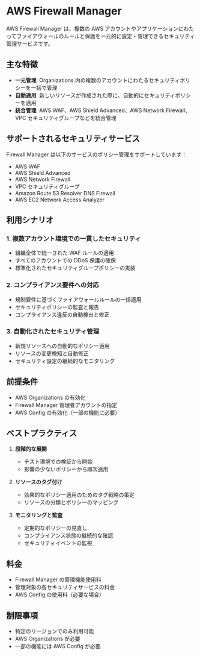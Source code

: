 # AWS Firewall Manager

AWS Firewall Manager は、複数の AWS アカウントやアプリケーションにわたってファイアウォールのルールと保護を一元的に設定・管理できるセキュリティ管理サービスです。

## 主な特徴

- **一元管理**: Organizations 内の複数のアカウントにわたるセキュリティポリシーを一括で管理
- **自動適用**: 新しいリソースが作成された際に、自動的にセキュリティポリシーを適用
- **統合管理**: AWS WAF、AWS Shield Advanced、AWS Network Firewall、VPC セキュリティグループなどを統合管理

## サポートされるセキュリティサービス

Firewall Manager は以下のサービスのポリシー管理をサポートしています：

- AWS WAF
- AWS Shield Advanced
- AWS Network Firewall
- VPC セキュリティグループ
- Amazon Route 53 Resolver DNS Firewall
- AWS EC2 Network Access Analyzer

## 利用シナリオ

### 1. 複数アカウント環境での一貫したセキュリティ

- 組織全体で統一された WAF ルールの適用
- すべてのアカウントでの DDoS 保護の確保
- 標準化されたセキュリティグループポリシーの実装

### 2. コンプライアンス要件への対応

- 規制要件に基づくファイアウォールルールの一括適用
- セキュリティポリシーの監査と報告
- コンプライアンス違反の自動検出と修正

### 3. 自動化されたセキュリティ管理

- 新規リソースへの自動的なポリシー適用
- リソースの変更検知と自動修正
- セキュリティ設定の継続的なモニタリング

## 前提条件

- AWS Organizations の有効化
- Firewall Manager 管理者アカウントの指定
- AWS Config の有効化（一部の機能に必要）

## ベストプラクティス

1. **段階的な展開**

   - テスト環境での検証から開始
   - 影響の少ないポリシーから順次適用

2. **リソースのタグ付け**

   - 効果的なポリシー適用のためのタグ戦略の策定
   - リソースの分類とポリシーのマッピング

3. **モニタリングと監査**
   - 定期的なポリシーの見直し
   - コンプライアンス状態の継続的な確認
   - セキュリティイベントの監視

## 料金

- Firewall Manager の管理機能使用料
- 管理対象の各セキュリティサービスの料金
- AWS Config の使用料（必要な場合）

## 制限事項

- 特定のリージョンでのみ利用可能
- AWS Organizations が必要
- 一部の機能には AWS Config が必要
